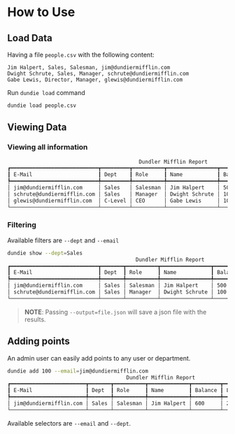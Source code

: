 # How to Use

## Load Data

Having a file `people.csv` with the following content:

```csv
Jim Halpert, Sales, Salesman, jim@dundiermifflin.com
Dwight Schrute, Sales, Manager, schrute@dundiermifflin.com
Gabe Lewis, Director, Manager, glewis@dundiermifflin.com
```

Run `dundie load` command

```py
dundie load people.csv
```

## Viewing Data

### Viewing all information

```bash
                                          Dundler Mifflin Report                                           
┏━━━━━━━━━━━━━━━━━━━━━━━━━━━━┳━━━━━━━━━┳━━━━━━━━━━┳━━━━━━━━━━━━━━━━┳━━━━━━━━━┳━━━━━━━━━━━━━━━━━━━━━━━━━━━━┓
┃ E-Mail                     ┃ Dept    ┃ Role     ┃ Name           ┃ Balance ┃ Last_Movement              ┃
┡━━━━━━━━━━━━━━━━━━━━━━━━━━━━╇━━━━━━━━━╇━━━━━━━━━━╇━━━━━━━━━━━━━━━━╇━━━━━━━━━╇━━━━━━━━━━━━━━━━━━━━━━━━━━━━┩
│ jim@dundiermifflin.com     │ Sales   │ Salesman │ Jim Halpert    │ 500     │ 2025-01-25T15:46:41.654546 │
│ schrute@dundiermifflin.com │ Sales   │ Manager  │ Dwight Schrute │ 100     │ 2025-01-25T15:46:41.654556 │
│ glewis@dundiermifflin.com  │ C-Level │ CEO      │ Gabe Lewis     │ 100     │ 2025-01-25T14:58:28.289354 │
└────────────────────────────┴─────────┴──────────┴────────────────┴─────────┴────────────────────────────┘
```

### Filtering

Available filters are `--dept` and `--email`

```bash
dundie show --dept=Sales
                                         Dundler Mifflin Report                                          
┏━━━━━━━━━━━━━━━━━━━━━━━━━━━━┳━━━━━━━┳━━━━━━━━━━┳━━━━━━━━━━━━━━━━┳━━━━━━━━━┳━━━━━━━━━━━━━━━━━━━━━━━━━━━━┓
┃ E-Mail                     ┃ Dept  ┃ Role     ┃ Name           ┃ Balance ┃ Last_Movement              ┃
┡━━━━━━━━━━━━━━━━━━━━━━━━━━━━╇━━━━━━━╇━━━━━━━━━━╇━━━━━━━━━━━━━━━━╇━━━━━━━━━╇━━━━━━━━━━━━━━━━━━━━━━━━━━━━┩
│ jim@dundiermifflin.com     │ Sales │ Salesman │ Jim Halpert    │ 500     │ 2025-01-25T15:46:41.654546 │
│ schrute@dundiermifflin.com │ Sales │ Manager  │ Dwight Schrute │ 100     │ 2025-01-25T15:46:41.654556 │
└────────────────────────────┴───────┴──────────┴────────────────┴─────────┴────────────────────────────┘
```

> **NOTE**: Passing `--output=file.json` will save a json file with the results.

## Adding points

An admin user can easily add points to any user or department.

```bash
dundie add 100 --email=jim@dundiermifflin.com
                                      Dundler Mifflin Report                                      
┏━━━━━━━━━━━━━━━━━━━━━━━━┳━━━━━━━┳━━━━━━━━━━┳━━━━━━━━━━━━━┳━━━━━━━━━┳━━━━━━━━━━━━━━━━━━━━━━━━━━━━┓
┃ E-Mail                 ┃ Dept  ┃ Role     ┃ Name        ┃ Balance ┃ Last_Movement              ┃
┡━━━━━━━━━━━━━━━━━━━━━━━━╇━━━━━━━╇━━━━━━━━━━╇━━━━━━━━━━━━━╇━━━━━━━━━╇━━━━━━━━━━━━━━━━━━━━━━━━━━━━┩
│ jim@dundiermifflin.com │ Sales │ Salesman │ Jim Halpert │ 600     │ 2025-01-25T16:29:33.059578 │
└────────────────────────┴───────┴──────────┴─────────────┴─────────┴────────────────────────────┘
```

Available selectors are `--email` and `--dept`.